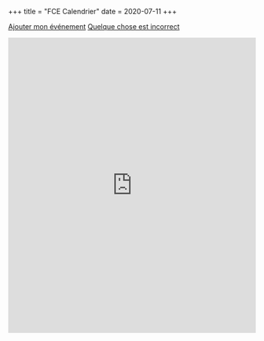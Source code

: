 +++
title = "FCE Calendrier"
date = 2020-07-11
+++

<a class="button is-primary is-outlined is-small"
  href="/fr/events/calendar-update/">Ajouter mon événement</a>
<a class="button is-primary is-outlined is-small"
  href="/fr/events/calendar-update/">Quelque chose est incorrect</a>

<div style="overflow-x:auto;">
<iframe src="https://calendar.google.com/calendar/embed?height=600&amp;wkst=1&amp;bgcolor=%23ffffff&amp;ctz=America%2FToronto&amp;showTitle=0&amp;showTz=0&amp;src=Y2hlc3MuY2ZjQGdtYWlsLmNvbQ&amp;color=%23039BE5"
  style="border-width:0" width="100%" height="600" frameborder="0" scrolling="no"></iframe>
</div>
